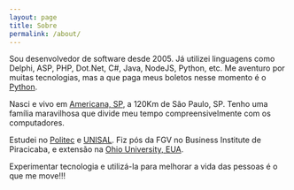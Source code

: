 ```yaml
---
layout: page
title: Sobre
permalink: /about/
---
```


Sou desenvolvedor de software desde 2005. Já utilizei linguagens como Delphi, ASP, PHP, Dot.Net, C#, Java, NodeJS, Python, etc. Me aventuro por muitas tecnologias, mas a que paga meus boletos nesse momento é o [Python][1].

Nasci e vivo em [Americana, SP][2], a 120Km de São Paulo, SP. Tenho uma família maravilhosa que divide meu tempo compreensivelmente com os computadores.

Estudei no [Politec][3] e [UNISAL][4]. Fiz pós da FGV no Business Institute de Piracicaba, e extensão na [Ohio University, EUA][5].

Experimentar tecnologia e utilizá-la para melhorar a vida das pessoas é o que me move!!!

 [1]: https://www.python.org
 [2]: https://www.americana.sp.gov.br
 [3]: https://www.colegiopolitec.com.br
 [4]: https://www.unisal.br
 [5]: https://www.ohio.edu